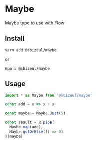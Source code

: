 # Maybe
Maybe type to use with Flow

## Install
  ```
  yarn add @sbizeul/maybe
  ```
  or
  ```
  npm i @sbizeul/maybe
  ```

## Usage
  ````js
  import * as Maybe from '@sbizeul/maybe'
  
  const add = x => x + x
  
  const maybe = Maybe.Just(5)
  
  const result = R.pipe(
    Maybe.map(add),
    Maybe.getOrElse(() => 0)
  )(maybe)
  ````
